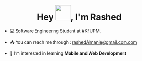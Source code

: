 <h1 align="center">Hey <img src = "https://raw.githubusercontent.com/MartinHeinz/MartinHeinz/master/wave.gif" width = 50px>, I'm Rashed</h1>

- 💻 Software Engineering Student at #KFUPM.

- 📥 You can reach me through : rashedAlmanie@gmail.com.com

- 👀 I’m interested in learning **Mobile and Web Development**






<p align="left">
</p>

